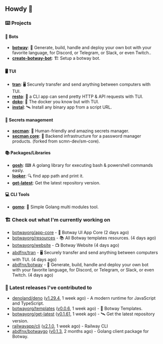## Howdy 👋

### ⌨️ Projects

#### 🤖 Bots

- [**botway**](https://github.com/abdfnx/botway): 🤖 Generate, build, handle and deploy your own bot with your favorite language, for Discord, or Telegram, or Slack, or even Twitch..
- [**create-botway-bot**](https://github.com/abdfnx/create-botway-bot): 🏗️ Setup a botway bot.

#### 🖥 TUI

- [**tran**](https://github.com/abdfnx/tran): 🖥 Securely transfer and send anything between computers with TUI.
- [**resto**](https://github.com/abdfnx/resto): 🔗 a CLI app can send pretty HTTP & API requests with TUI.
- [**doko**](https://github.com/abdfnx/doko): 🐳 The docker you know but with TUI.
- [**instal**](https://github.com/abdfnx/instal): 🛰️ Install any binary app from a script URL.

#### 🔐 Secrets management

- [**secman**](https://github.com/scmn-dev/secman): 👊 Human-friendly and amazing secrets manager.
- [**secman core**](https://github.com/scmn-dev/core): 📡️ Backend infrastructure for a password manager products. (forked from scmn-dev/sm-core).

#### 📚 Packages/Libraries

- [**gosh**](https://github.com/abdfnx/gosh): ⌨ A golang library for executing bash & powershell commands easly.
- [**looker**](https://github.com/abdfnx/looker): 🔍 find app path and print it.
- [**get-latest**](https://github.com/scmn-dev/get-latest): Get the latest repository version.

#### 💻 CLI Tools 

- [**gomo**](https://github.com/abdfnx/gomo): 📐 Simple Golang multi modules tool.

### 🏗️ Check out what I'm currently working on


- [botwayorg/app-core](https://github.com/botwayorg/app-core) - 📡 Botway UI App Core (2 days ago)
- [botwayorg/resources](https://github.com/botwayorg/resources) - 📚 All Botway templates resources. (4 days ago)
- [botwayorg/website](https://github.com/botwayorg/website) - 📺 Botway Website (4 days ago)
- [abdfnx/tran](https://github.com/abdfnx/tran) - 🖥 Securely transfer and send anything between computers with TUI. (4 days ago)
- [abdfnx/botway](https://github.com/abdfnx/botway) - 🤖 Generate, build, handle and deploy your own bot with your favorite language, for Discord, or Telegram, or Slack, or even Twitch. (4 days ago)

### 🔭 Latest releases I've contributed to

- [denoland/deno](https://github.com/denoland/deno) ([v1.29.4](https://github.com/denoland/deno/releases/tag/v1.29.4), 1 week ago) - A modern runtime for JavaScript and TypeScript.
- [botwayorg/templates](https://github.com/botwayorg/templates) ([v0.0.6](https://github.com/botwayorg/templates/releases/tag/v0.0.6), 1 week ago) - 🎲 Botway Templates.
- [botwayorg/get-latest](https://github.com/botwayorg/get-latest) ([v0.1.61](https://github.com/botwayorg/get-latest/releases/tag/v0.1.61), 1 week ago) - 🛰️ Get the latest repository version.
- [railwayapp/cli](https://github.com/railwayapp/cli) ([v2.1.0](https://github.com/railwayapp/cli/releases/tag/v2.1.0), 1 week ago) - Railway CLI
- [abdfnx/botwaygo](https://github.com/abdfnx/botwaygo) ([v0.1.3](https://github.com/abdfnx/botwaygo/releases/tag/v0.1.3), 2 months ago) - Golang client package for Botway.

